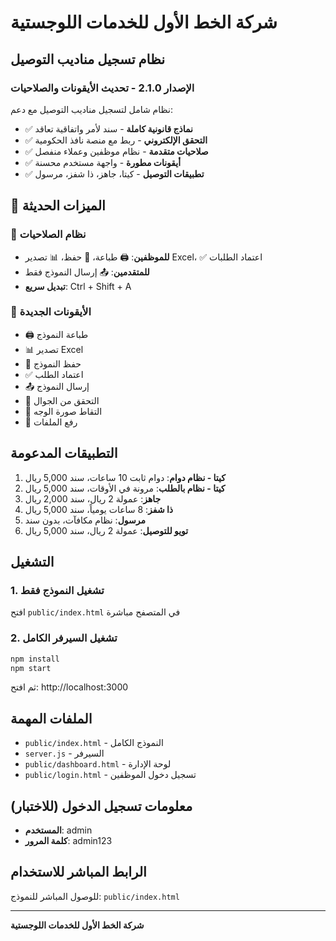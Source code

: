 # شركة الخط الأول للخدمات اللوجستية
## نظام تسجيل مناديب التوصيل

### الإصدار 2.1.0 - تحديث الأيقونات والصلاحيات

نظام شامل لتسجيل مناديب التوصيل مع دعم:

- ✅ **نماذج قانونية كاملة** - سند لأمر واتفاقية تعاقد
- ✅ **التحقق الإلكتروني** - ربط مع منصة نافذ الحكومية
- ✅ **صلاحيات متقدمة** - نظام موظفين وعملاء منفصل
- ✅ **أيقونات مطورة** - واجهة مستخدم محسنة
- ✅ **تطبيقات التوصيل** - كيتا، جاهز، ذا شفز، مرسول

## 🚀 الميزات الحديثة

### 🔐 نظام الصلاحيات
- **للموظفين**: 🖨️ طباعة، 💾 حفظ، 📊 تصدير Excel، ✅ اعتماد الطلبات
- **للمتقدمين**: 📤 إرسال النموذج فقط
- **تبديل سريع**: Ctrl + Shift + A

### 🎨 الأيقونات الجديدة
- 🖨️ طباعة النموذج
- 📊 تصدير Excel  
- 💾 حفظ النموذج
- ✅ اعتماد الطلب
- 📤 إرسال النموذج
- 📱 التحقق من الجوال
- 📸 التقاط صورة الوجه
- 📄 رفع الملفات

## التطبيقات المدعومة
1. **كيتا - نظام دوام**: دوام ثابت 10 ساعات، سند 5,000 ريال
2. **كيتا - نظام بالطلب**: مرونة في الأوقات، سند 5,000 ريال
3. **جاهز**: عمولة 2 ريال، سند 2,000 ريال
4. **ذا شفز**: 8 ساعات يومياً، سند 5,000 ريال
5. **مرسول**: نظام مكافآت، بدون سند
6. **تويو للتوصيل**: عمولة 2 ريال، سند 5,000 ريال

## التشغيل

### 1. تشغيل النموذج فقط
افتح `public/index.html` في المتصفح مباشرة

### 2. تشغيل السيرفر الكامل
```bash
npm install
npm start
```

ثم افتح: http://localhost:3000

## الملفات المهمة
- `public/index.html` - النموذج الكامل
- `server.js` - السيرفر
- `public/dashboard.html` - لوحة الإدارة
- `public/login.html` - تسجيل دخول الموظفين

## معلومات تسجيل الدخول (للاختبار)
- **المستخدم**: admin
- **كلمة المرور**: admin123

## الرابط المباشر للاستخدام
للوصول المباشر للنموذج: `public/index.html`

---
**شركة الخط الأول للخدمات اللوجستية**
